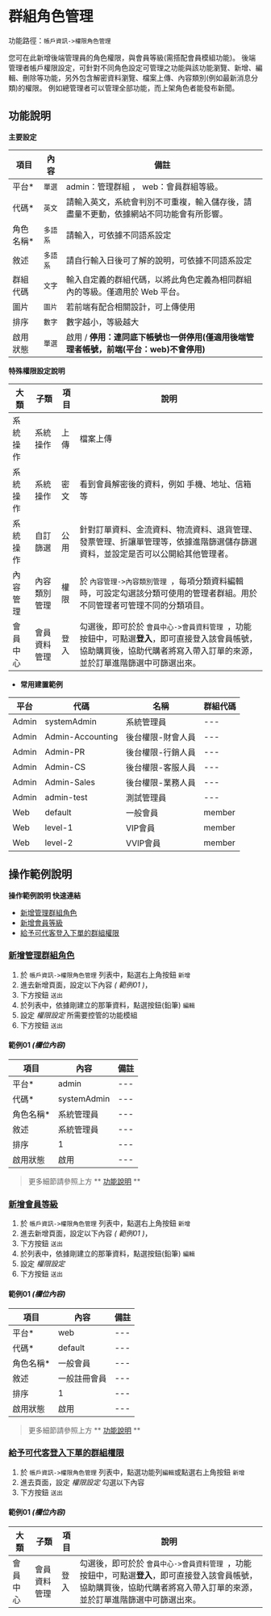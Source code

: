 #  群組角色管理

功能路徑：`帳戶資訊->權限角色管理` 

您可在此新增後端管理員的角色權限，與會員等級(需搭配會員模組功能)。 
後端管理者帳戶權限設定，可針對不同角色設定可管理之功能與該功能瀏覽、新增、編輯、刪除等功能，另外包含解密資料瀏覽、檔案上傳、內容類別(例如最新消息分類)的權限。
例如總管理者可以管理全部功能，而上架角色者能發布新聞。



##  功能說明

**主要設定**

| 項目  | 內容 | 備註 |
|---|---|---|
|平台* | `單選`| admin：管理群組 ， web：會員群組等級。|
|代碼*|`英文`|請輸入英文，系統會判別不可重複，輸入儲存後，請盡量不更動，依據網站不同功能會有所影響。|
|角色名稱*|`多語系`|請輸入，可依據不同語系設定|
|敘述|`多語系`|請自行輸入日後可了解的說明，可依據不同語系設定|
|群組代碼|`文字`|輸入自定義的群組代碼，以將此角色定義為相同群組內的等級。僅適用於 Web 平台。|
|圖片|`圖片`|若前端有配合相關設計，可上傳使用|
|排序|`數字`|數字越小，等級越大|
|啟用狀態|`單選`|啟用 / **停用：連同底下帳號也一併停用(僅適用後端管理者帳號，前端(平台：web)不會停用)**|



**特殊權限設定說明**

| 大類  | 子類 | 項目 |  說明 |
|---|---|---|---| 
|系統操作|系統操作|上傳|檔案上傳| 
|系統操作|系統操作|密文|看到會員解密後的資料，例如 手機、地址、信箱等| 
|系統操作|自訂篩選|公用|針對訂單資料、金流資料、物流資料、退貨管理、發票管理、折讓單管理等，依據進階篩選儲存篩選資料，並設定是否可以公開給其他管理者。|
|內容管理|內容類別管理|權限|於 `內容管理->內容類別管理 `，每項分類資料編輯時，可設定勾選該分類可使用的管理者群組。用於不同管理者可管理不同的分類項目。|
|會員中心|會員資料管理|登入|勾選後，即可於於 `會員中心->會員資料管理 `，功能按鈕中，可點選**登入**，即可直接登入該會員帳號，協助購買後，協助代購者將寫入帶入訂單的來源，並於訂單進階篩選中可篩選出來。|


* **常用建置範例**

| 平台  | 代碼 | 名稱 |  群組代碼 |  
|---|---|---|---| 
|Admin|systemAdmin|系統管理員|---| 
|Admin|Admin-Accounting|後台權限-財會人員|---| 
|Admin|Admin-PR|後台權限-行銷人員|---| 
|Admin|Admin-CS|後台權限-客服人員|---| 
|Admin|Admin-Sales|後台權限-業務人員|---| 
|Admin|admin-test|測試管理員|---| 
|Web|default|一般會員|member| 
|Web|level-1|VIP會員|member| 
|Web|level-2|VVIP會員|member| 

## 操作範例說明

**操作範例說明 快速連結**

* [新增管理群組角色](guide/role#新增管理群組角色)
* [新增會員等級](guide/role#新增會員等級)
* [給予可代客登入下單的群組權限](guide/role#給予可代客登入下單的群組權限)

### [新增管理群組角色](guide/role#新增管理群組角色)

1. 於 `帳戶資訊->權限角色管理` 列表中，點選右上角按鈕 `新增` 
2. 進去新增頁面，設定以下內容 _( 範例01 )_，
3. 下方按鈕 `送出`
4. 於列表中，依據剛建立的那筆資料，點選按鈕(鉛筆) `編輯`
5. 設定 *權限設定* 所需要控管的功能模組
3. 下方按鈕 `送出` 

#### 範例01 _(欄位內容)_

| 項目  | 內容 | 備註 |
|---|---|---|
|平台* |admin|--- |
|代碼*|systemAdmin|--- |
|角色名稱*|系統管理員| ---|
|敘述|系統管理員|--- |
|排序|1|---|
|啟用狀態|啟用|---|

> 更多細節請參照上方 ** [功能說明](guide/#功能說明) **



### [新增會員等級](guide/role#新增會員等級)

1. 於  `帳戶資訊->權限角色管理` 列表中，點選右上角按鈕 `新增` 
2. 進去新增頁面，設定以下內容 _( 範例01 )_，
3. 下方按鈕 `送出`
4. 於列表中，依據剛建立的那筆資料，點選按鈕(鉛筆) `編輯`
5. 設定 *權限設定*
3. 下方按鈕 `送出` 

#### 範例01 _(欄位內容)_

| 項目  | 內容 | 備註 |
|---|---|---|
|  平台* |web|--- |
|代碼*|default|--- |
|角色名稱*|一般會員| ---|
|敘述|一般註冊會員|--- |
|排序|1|---|
|啟用狀態|啟用|---|

> 更多細節請參照上方 ** [功能說明](guide/#功能說明) **


### [給予可代客登入下單的群組權限](guide/role#給予可代客登入下單的群組權限)

1. 於  `帳戶資訊->權限角色管理` 列表中，點選功能列`編輯`或點選右上角按鈕 `新增` 
2. 進去頁面，設定 *權限設定* 勾選以下內容
3. 下方按鈕 `送出`

#### 範例01 _(欄位內容)_
| 大類  | 子類 | 項目 |  說明 |
|---|---|---|---| 
|會員中心|會員資料管理|登入|勾選後，即可於於 `會員中心->會員資料管理 `，功能按鈕中，可點選**登入**，即可直接登入該會員帳號，協助購買後，協助代購者將寫入帶入訂單的來源，並於訂單進階篩選中可篩選出來。|
